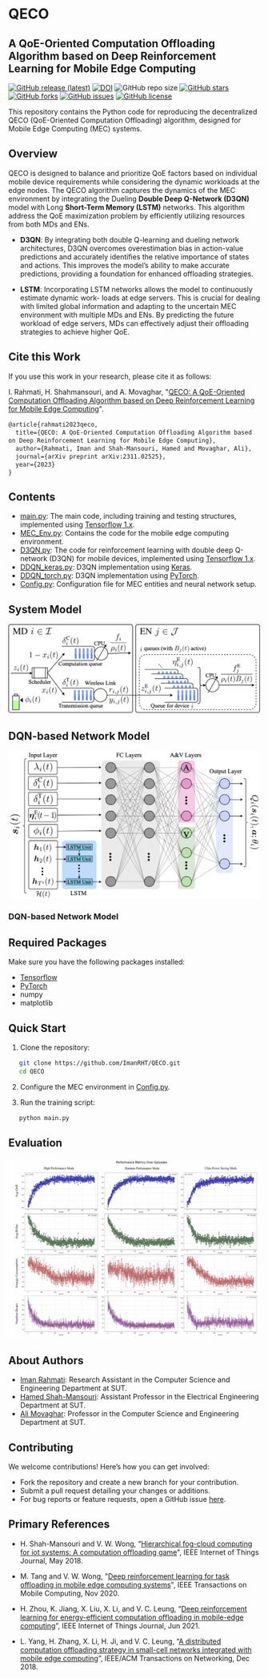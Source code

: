 # QECO

## A QoE-Oriented Computation Offloading Algorithm based on Deep Reinforcement Learning for Mobile Edge Computing
[![GitHub release (latest)](https://img.shields.io/github/v/release/ImanRht/QOCO)](https://github.com/ImanRht/QOCO/releases)
[![DOI](https://zenodo.org/badge/672957541.svg)](https://zenodo.org/doi/10.5281/zenodo.10134418)
![GitHub repo size](https://img.shields.io/github/repo-size/ImanRht/QOCO)
[![GitHub stars](https://img.shields.io/github/stars/ImanRht/QOCO?style=social)](https://github.com/ImanRht/QOCO/stargazers) 
[![GitHub forks](https://img.shields.io/github/forks/ImanRht/QOCO?style=social)](https://github.com/ImanRht/QOCO/network/members) 
[![GitHub issues](https://img.shields.io/github/issues/ImanRht/QOCO?style=social)](https://github.com/ImanRht/QOCO/issues) 
[![GitHub license](https://img.shields.io/github/license/ImanRht/QOCO?style=social)](https://github.com/ImanRht/QOCO/blob/master/LICENSE) 

This repository contains the Python code for reproducing the decentralized QECO (QoE-Oriented Computation Offloading) algorithm, designed for Mobile Edge Computing (MEC) systems. 

## Overview



QECO is designed to balance and prioritize QoE factors based on individual mobile device requirements while considering the dynamic workloads at the edge nodes. The QECO algorithm captures the dynamics of the MEC environment by integrating the Dueling **Double Deep Q-Network (D3QN)** model with Long **Short-Term Memory (LSTM)** networks. This algorithm address the QoE maximization problem by efficiently utilizing resources from both MDs and ENs.

  
- **D3QN**: By integrating both double Q-learning and dueling network architectures, D3QN overcomes overestimation bias in action-value predictions and accurately identifies the relative importance of states and actions. This improves the model’s ability to make accurate predictions, providing a foundation for enhanced offloading strategies.

- **LSTM**: Incorporating LSTM networks allows the model to continuously estimate dynamic work- loads at edge servers. This is crucial for dealing with limited global information and adapting to the uncertain MEC environment with multiple MDs and ENs. By predicting the future workload of edge servers, MDs can effectively adjust their offloading strategies to achieve higher QoE.


## Cite this Work
If you use this work in your research, please cite it as follows:

I. Rahmati, H. Shahmansouri, and A. Movaghar, "[QECO: A QoE-Oriented Computation Offloading Algorithm based on Deep Reinforcement Learning for Mobile Edge Computing](https://arxiv.org/pdf/2311.02525.pdf)".

```
@article{rahmati2023qeco,
  title={QECO: A QoE-Oriented Computation Offloading Algorithm based on Deep Reinforcement Learning for Mobile Edge Computing},
  author={Rahmati, Iman and Shah-Mansouri, Hamed and Movaghar, Ali},
  journal={arXiv preprint arXiv:2311.02525},
  year={2023}
}
```

## Contents
- [main.py](main.py): The main code, including training and testing structures, implemented using [Tensorflow 1.x](https://www.tensorflow.org/install/pip).
- [MEC_Env.py](MEC_Env.py): Contains the code for the mobile edge computing environment.
- [D3QN.py](DDQN.py): The code for reinforcement learning with double deep Q-network (D3QN) for mobile devices, implemented using [Tensorflow 1.x](https://www.tensorflow.org/install/pip).
- [DDQN_keras.py](DDQN_keras.py): D3QN implementation using [Keras](https://keras.io/).
- [DDQN_torch.py](DDQN_torch.py): D3QN implementation using [PyTorch](https://pytorch.org/get-started/locally/).
- [Config.py](Config.py): Configuration file for MEC entities and neural network setup.
  



## System Model
![Qeueing architecture](/assets/System_Model.png "Qeueing architecture")

## DQN-based Network Model

![D3QN architecture](/assets/D3QN_Model.png "D3QN architecture")




### DQN-based Network Model







## Required Packages

Make sure you have the following packages installed:

- [Tensorflow](https://www.tensorflow.org/install/pip)
- [PyTorch](https://pytorch.org/get-started/locally/)
- numpy
- matplotlib

## Quick Start

1. Clone the repository:

``` bash
   git clone https://github.com/ImanRHT/QECO.git
   cd QECO
```

2. Configure the MEC environment in [Config.py](Config.py).


3. Run the training script:

``` bash
   python main.py
```



## Evaluation

![Performance_Chart](/assets/Performance_Chart__.png "Performance_Charts")


## About Authors

- [Iman Rahmati](https://scholar.google.com/citations?user=yHWKp6MAAAAJ&hl=en&oi=sra): Research Assistant in the Computer Science and Engineering Department at SUT.
- [Hamed Shah-Mansouri](https://scholar.google.com/citations?user=dcjIFccAAAAJ&hl=en&oi=ao): Assistant Professor in the Electrical Engineering Department at SUT.
- [Ali Movaghar](https://scholar.google.com/citations?user=BXNelwwAAAAJ&hl=en): Professor in the Computer Science and Engineering Department at SUT.

## Contributing 

We welcome contributions! Here’s how you can get involved:

- Fork the repository and create a new branch for your contribution.
- Submit a pull request detailing your changes or additions.
- For bug reports or feature requests, open a GitHub issue [here](https://github.com/ImanRht/QOCO/issues).


## Primary References

- H. Shah-Mansouri and V. W. Wong, “[Hierarchical fog-cloud computing for iot systems: A computation offloading game](https://ieeexplore.ieee.org/document/8360511)", IEEE Internet of Things Journal, May 2018.

- M. Tang and V. W. Wong, "[Deep reinforcement learning for task offloading in mobile edge computing systems](https://ieeexplore.ieee.org/abstract/document/9253665)", IEEE Transactions on Mobile Computing, Nov 2020.

- H. Zhou, K. Jiang, X. Liu, X. Li, and V. C. Leung, “[Deep reinforcement learning for energy-efficient computation offloading in mobile-edge computing](https://ieeexplore.ieee.org/document/9462445)”, IEEE Internet of Things Journal, Jun 2021.

- L. Yang, H. Zhang, X. Li, H. Ji, and V. C. Leung, “[A distributed computation offloading strategy in small-cell networks integrated with mobile edge computing](https://ieeexplore.ieee.org/document/8519737)”, IEEE/ACM Transactions on Networking, Dec 2018.

